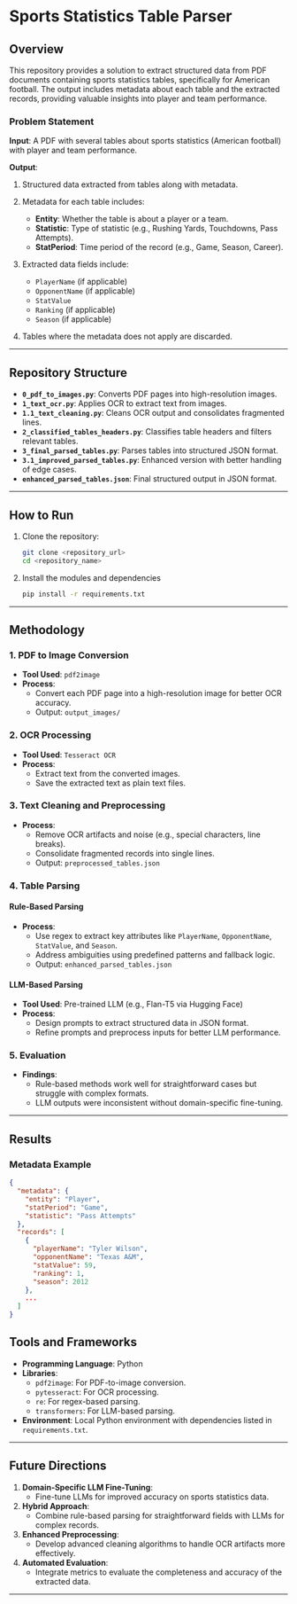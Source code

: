 # Sports Statistics Table Parser

## Overview

This repository provides a solution to extract structured data from PDF documents containing sports statistics tables, specifically for American football. The output includes metadata about each table and the extracted records, providing valuable insights into player and team performance.

### Problem Statement

**Input**: A PDF with several tables about sports statistics (American football) with player and team performance.

**Output**:
1. Structured data extracted from tables along with metadata.
2. Metadata for each table includes:
   - **Entity**: Whether the table is about a player or a team.
   - **Statistic**: Type of statistic (e.g., Rushing Yards, Touchdowns, Pass Attempts).
   - **StatPeriod**: Time period of the record (e.g., Game, Season, Career).

3. Extracted data fields include:
   - `PlayerName` (if applicable)
   - `OpponentName` (if applicable)
   - `StatValue`
   - `Ranking` (if applicable)
   - `Season` (if applicable)

4. Tables where the metadata does not apply are discarded.

---

## Repository Structure

- **`0_pdf_to_images.py`**: Converts PDF pages into high-resolution images.
- **`1_text_ocr.py`**: Applies OCR to extract text from images.
- **`1.1_text_cleaning.py`**: Cleans OCR output and consolidates fragmented lines.
- **`2_classified_tables_headers.py`**: Classifies table headers and filters relevant tables.
- **`3_final_parsed_tables.py`**: Parses tables into structured JSON format.
- **`3.1_improved_parsed_tables.py`**: Enhanced version with better handling of edge cases.
- **`enhanced_parsed_tables.json`**: Final structured output in JSON format.

---



## How to Run

1. Clone the repository:
   ```bash
   git clone <repository_url>
   cd <repository_name>
   ```
  
2. Install the modules and dependencies
   ```bash
   pip install -r requirements.txt

---

## Methodology

### 1. PDF to Image Conversion
- **Tool Used**: `pdf2image`
- **Process**:
  - Convert each PDF page into a high-resolution image for better OCR accuracy.
  - Output: `output_images/`

### 2. OCR Processing
- **Tool Used**: `Tesseract OCR`
- **Process**:
  - Extract text from the converted images.
  - Save the extracted text as plain text files.

### 3. Text Cleaning and Preprocessing
- **Process**:
  - Remove OCR artifacts and noise (e.g., special characters, line breaks).
  - Consolidate fragmented records into single lines.
  - Output: `preprocessed_tables.json`

### 4. Table Parsing
#### Rule-Based Parsing
- **Process**:
  - Use regex to extract key attributes like `PlayerName`, `OpponentName`, `StatValue`, and `Season`.
  - Address ambiguities using predefined patterns and fallback logic.
  - Output: `enhanced_parsed_tables.json`

#### LLM-Based Parsing
- **Tool Used**: Pre-trained LLM (e.g., Flan-T5 via Hugging Face)
- **Process**:
  - Design prompts to extract structured data in JSON format.
  - Refine prompts and preprocess inputs for better LLM performance.

### 5. Evaluation
- **Findings**:
  - Rule-based methods work well for straightforward cases but struggle with complex formats.
  - LLM outputs were inconsistent without domain-specific fine-tuning.

---

## Results

### Metadata Example
```json
{
  "metadata": {
    "entity": "Player",
    "statPeriod": "Game",
    "statistic": "Pass Attempts"
  },
  "records": [
    {
      "playerName": "Tyler Wilson",
      "opponentName": "Texas A&M",
      "statValue": 59,
      "ranking": 1,
      "season": 2012
    },
    ...
  ]
}
```

## Tools and Frameworks

- **Programming Language**: Python
- **Libraries**:
  - `pdf2image`: For PDF-to-image conversion.
  - `pytesseract`: For OCR processing.
  - `re`: For regex-based parsing.
  - `transformers`: For LLM-based parsing.
- **Environment**: Local Python environment with dependencies listed in `requirements.txt`.

---

## Future Directions

1. **Domain-Specific LLM Fine-Tuning**:
   - Fine-tune LLMs for improved accuracy on sports statistics data.
2. **Hybrid Approach**:
   - Combine rule-based parsing for straightforward fields with LLMs for complex records.
3. **Enhanced Preprocessing**:
   - Develop advanced cleaning algorithms to handle OCR artifacts more effectively.
4. **Automated Evaluation**:
   - Integrate metrics to evaluate the completeness and accuracy of the extracted data.

---

